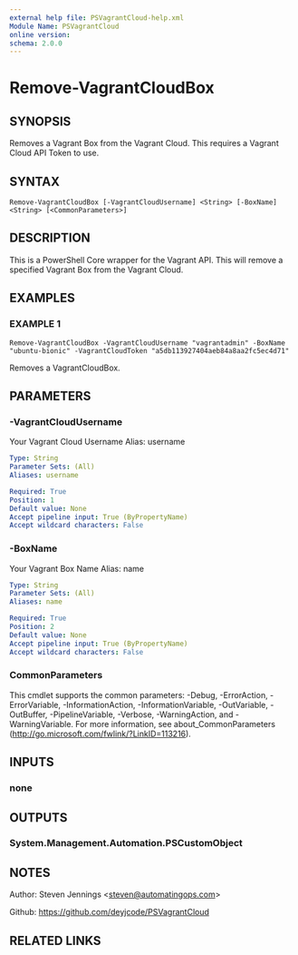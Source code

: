 ```yaml
---
external help file: PSVagrantCloud-help.xml
Module Name: PSVagrantCloud
online version:
schema: 2.0.0
---
```


# Remove-VagrantCloudBox

## SYNOPSIS
Removes a Vagrant Box from the Vagrant Cloud.
This requires a Vagrant Cloud API Token to use.

## SYNTAX

```
Remove-VagrantCloudBox [-VagrantCloudUsername] <String> [-BoxName] <String> [<CommonParameters>]
```

## DESCRIPTION
This is a PowerShell Core wrapper for the Vagrant API.
This will remove a specified Vagrant Box from the Vagrant Cloud.

## EXAMPLES

### EXAMPLE 1
```
Remove-VagrantCloudBox -VagrantCloudUsername "vagrantadmin" -BoxName "ubuntu-bionic" -VagrantCloudToken "a5db113927404aeb84a8aa2fc5ec4d71"
```

Removes a VagrantCloudBox.

## PARAMETERS

### -VagrantCloudUsername
Your Vagrant Cloud Username
Alias: username

```yaml
Type: String
Parameter Sets: (All)
Aliases: username

Required: True
Position: 1
Default value: None
Accept pipeline input: True (ByPropertyName)
Accept wildcard characters: False
```

### -BoxName
Your Vagrant Box Name
Alias: name

```yaml
Type: String
Parameter Sets: (All)
Aliases: name

Required: True
Position: 2
Default value: None
Accept pipeline input: True (ByPropertyName)
Accept wildcard characters: False
```

### CommonParameters
This cmdlet supports the common parameters: -Debug, -ErrorAction, -ErrorVariable, -InformationAction, -InformationVariable, -OutVariable, -OutBuffer, -PipelineVariable, -Verbose, -WarningAction, and -WarningVariable.
For more information, see about_CommonParameters (http://go.microsoft.com/fwlink/?LinkID=113216).

## INPUTS

### none
## OUTPUTS

### System.Management.Automation.PSCustomObject
## NOTES
Author: Steven Jennings \<steven@automatingops.com\>

Github: https://github.com/deyjcode/PSVagrantCloud

## RELATED LINKS
